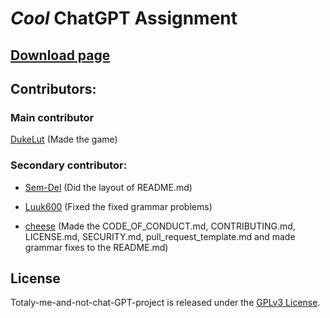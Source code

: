 
# ***Cool*** ChatGPT Assignment

## [Download page](https://github.com/DukeVZ/Totaly-me-and-not-chat-GPT-project/releases/tag/school)

## Contributors:
### Main contributor
[DukeLut](https://github.com/DukeVZ) (Made the game)

### Secondary contributor:
- [Sem-Del](https://github.com/Sem-Del) (Did the layout of README.md)

- [Luuk600](https://github.com/luuk600) (Fixed the fixed grammar problems)

- [cheese](https://github.com/DeanLemans) (Made the CODE_OF_CONDUCT.md, CONTRIBUTING.md, LICENSE.md, SECURITY.md, pull_request_template.md and made grammar fixes to the README.md)

## License

Totaly-me-and-not-chat-GPT-project is released under the [GPLv3 License](https://www.gnu.org/licenses/gpl-3.0.html).
